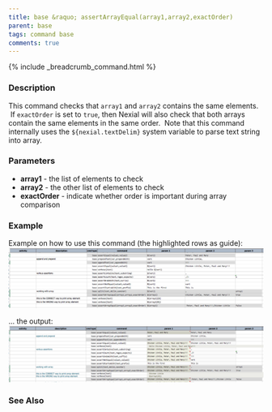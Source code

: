 ```yaml
---
title: base &raquo; assertArrayEqual(array1,array2,exactOrder)
parent: base
tags: command base
comments: true
---
```

{% include _breadcrumb_command.html %}


### Description
This command checks that `array1` and `array2` contains the same elements.  If `exactOrder` is set to `true`, then 
Nexial will also check that both arrays contain the same elements in the same order.  Note that this command 
internally uses the `${nexial.textDelim}` system variable to parse text string into array.


### Parameters
- **array1** \- the list of elements to check
- **array2** \- the other list of elements to check
- **exactOrder** \- indicate whether order is important during array comparison 


### Example
Example on how to use this command (the highlighted rows as guide):
![script](image/assertArrayEqual_01.png)

... the output:
![output](image/assertArrayEqual_02.png)


### See Also

